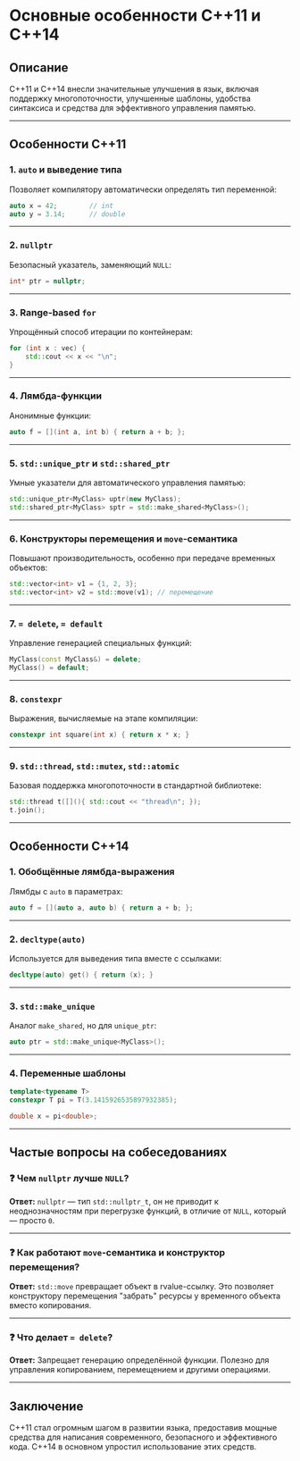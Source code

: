 # Основные особенности C++11 и C++14

## Описание

C++11 и C++14 внесли значительные улучшения в язык, включая поддержку многопоточности, улучшенные шаблоны, удобства синтаксиса и средства для эффективного управления памятью.

---

## Особенности C++11

### 1. `auto` и выведение типа

Позволяет компилятору автоматически определять тип переменной:

```cpp
auto x = 42;        // int
auto y = 3.14;      // double
```

---

### 2. `nullptr`

Безопасный указатель, заменяющий `NULL`:

```cpp
int* ptr = nullptr;
```

---

### 3. Range-based `for`

Упрощённый способ итерации по контейнерам:

```cpp
for (int x : vec) {
    std::cout << x << "\n";
}
```

---

### 4. Лямбда-функции

Анонимные функции:

```cpp
auto f = [](int a, int b) { return a + b; };
```

---

### 5. `std::unique_ptr` и `std::shared_ptr`

Умные указатели для автоматического управления памятью:

```cpp
std::unique_ptr<MyClass> uptr(new MyClass);
std::shared_ptr<MyClass> sptr = std::make_shared<MyClass>();
```

---

### 6. Конструкторы перемещения и `move`-семантика

Повышают производительность, особенно при передаче временных объектов:

```cpp
std::vector<int> v1 = {1, 2, 3};
std::vector<int> v2 = std::move(v1); // перемещение
```

---

### 7. `= delete`, `= default`

Управление генерацией специальных функций:

```cpp
MyClass(const MyClass&) = delete;
MyClass() = default;
```

---

### 8. `constexpr`

Выражения, вычисляемые на этапе компиляции:

```cpp
constexpr int square(int x) { return x * x; }
```

---

### 9. `std::thread`, `std::mutex`, `std::atomic`

Базовая поддержка многопоточности в стандартной библиотеке:

```cpp
std::thread t([](){ std::cout << "thread\n"; });
t.join();
```

---

## Особенности C++14

### 1. Обобщённые лямбда-выражения

Лямбды с `auto` в параметрах:

```cpp
auto f = [](auto a, auto b) { return a + b; };
```

---

### 2. `decltype(auto)`

Используется для выведения типа вместе с ссылками:

```cpp
decltype(auto) get() { return (x); }
```

---

### 3. `std::make_unique`

Аналог `make_shared`, но для `unique_ptr`:

```cpp
auto ptr = std::make_unique<MyClass>();
```

---

### 4. Переменные шаблоны

```cpp
template<typename T>
constexpr T pi = T(3.1415926535897932385);

double x = pi<double>;
```

---

## Частые вопросы на собеседованиях

### ❓ Чем `nullptr` лучше `NULL`?

**Ответ:** `nullptr` — тип `std::nullptr_t`, он не приводит к неоднозначностям при перегрузке функций, в отличие от `NULL`, который — просто `0`.

---

### ❓ Как работают `move`-семантика и конструктор перемещения?

**Ответ:** `std::move` превращает объект в rvalue-ссылку. Это позволяет конструктору перемещения "забрать" ресурсы у временного объекта вместо копирования.

---

### ❓ Что делает `= delete`?

**Ответ:** Запрещает генерацию определённой функции. Полезно для управления копированием, перемещением и другими операциями.

---

## Заключение

C++11 стал огромным шагом в развитии языка, предоставив мощные средства для написания современного, безопасного и эффективного кода. C++14 в основном упростил использование этих средств.

